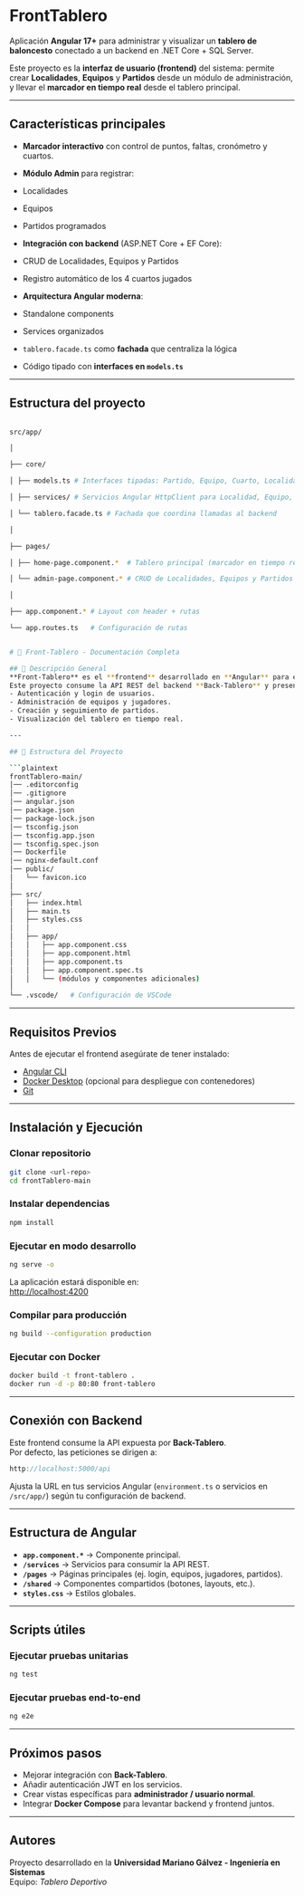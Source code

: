 # FrontTablero



Aplicación **Angular 17+** para administrar y visualizar un **tablero de baloncesto** conectado a un backend en .NET Core + SQL Server.



Este proyecto es la **interfaz de usuario (frontend)** del sistema: permite crear **Localidades**,
**Equipos** y **Partidos** desde un módulo de administración, y llevar el **marcador en tiempo real** desde el tablero principal.



---



## Características principales



-	**Marcador interactivo** con control de puntos, faltas, cronómetro y cuartos.

-	**Módulo Admin** para registrar:

-	Localidades

-	Equipos

-	Partidos programados

-	**Integración con backend** (ASP.NET Core + EF Core):

-	CRUD de Localidades, Equipos y Partidos

-	Registro automático de los 4 cuartos jugados

-	**Arquitectura Angular moderna**:

-	Standalone components

-	Services organizados

-	`tablero.facade.ts` como **fachada** que centraliza la lógica
 
-	Código tipado con **interfaces en `models.ts`**



---



## Estructura del proyecto



```bash

src/app/

│

├── core/

│ ├── models.ts	# Interfaces tipadas: Partido, Equipo, Cuarto, Localidad, Itabler

│ ├── services/	# Servicios Angular HttpClient para Localidad, Equipo, Partido, Cuarto

│ └── tablero.facade.ts	# Fachada que coordina llamadas al backend

│

├── pages/

│ ├── home-page.component.*  # Tablero principal (marcador en tiempo real)

│ └── admin-page.component.* # CRUD de Localidades, Equipos y Partidos

│

├── app.component.*	# Layout con header + rutas

└── app.routes.ts	# Configuración de rutas


# 🎨 Front-Tablero - Documentación Completa

## 📖 Descripción General
**Front-Tablero** es el **frontend** desarrollado en **Angular** para el sistema de tablero deportivo.  
Este proyecto consume la API REST del backend **Back-Tablero** y presenta una interfaz de usuario para la gestión de:
- Autenticación y login de usuarios.
- Administración de equipos y jugadores.
- Creación y seguimiento de partidos.
- Visualización del tablero en tiempo real.

---

## 📂 Estructura del Proyecto

```plaintext
frontTablero-main/
│── .editorconfig
│── .gitignore
│── angular.json
│── package.json
│── package-lock.json
│── tsconfig.json
│── tsconfig.app.json
│── tsconfig.spec.json
│── Dockerfile
│── nginx-default.conf
│── public/
│   └── favicon.ico
│
├── src/
│   ├── index.html
│   ├── main.ts
│   ├── styles.css
│   │
│   ├── app/
│   │   ├── app.component.css
│   │   ├── app.component.html
│   │   ├── app.component.ts
│   │   ├── app.component.spec.ts
│   │   └── (módulos y componentes adicionales)
│
└── .vscode/   # Configuración de VSCode
```

---

## Requisitos Previos

Antes de ejecutar el frontend asegúrate de tener instalado:

- [Angular CLI](https://angular.io/cli)
- [Docker Desktop](https://www.docker.com/products/docker-desktop/) (opcional para despliegue con contenedores)
- [Git](https://git-scm.com/)

---

## Instalación y Ejecución

###  Clonar repositorio
```bash
git clone <url-repo>
cd frontTablero-main
```

### Instalar dependencias
```bash
npm install
```

###  Ejecutar en modo desarrollo
```bash
ng serve -o
```

La aplicación estará disponible en:  
[http://localhost:4200](http://localhost:4200)

###  Compilar para producción
```bash
ng build --configuration production
```

###  Ejecutar con Docker
```bash
docker build -t front-tablero .
docker run -d -p 80:80 front-tablero
```

---

##  Conexión con Backend

Este frontend consume la API expuesta por **Back-Tablero**.  
Por defecto, las peticiones se dirigen a:

```ts
http://localhost:5000/api
```

 Ajusta la URL en tus servicios Angular (`environment.ts` o servicios en `/src/app/`) según tu configuración de backend.

---

##  Estructura de Angular

- **`app.component.*`** → Componente principal.
- **`/services`** → Servicios para consumir la API REST.
- **`/pages`** → Páginas principales (ej. login, equipos, jugadores, partidos).
- **`/shared`** → Componentes compartidos (botones, layouts, etc.).
- **`styles.css`** → Estilos globales.

---

##  Scripts útiles

### Ejecutar pruebas unitarias
```bash
ng test
```

### Ejecutar pruebas end-to-end
```bash
ng e2e
```

---

##  Próximos pasos

-  Mejorar integración con **Back-Tablero**.  
-  Añadir autenticación JWT en los servicios.  
-  Crear vistas específicas para **administrador / usuario normal**.  
-  Integrar **Docker Compose** para levantar backend y frontend juntos.  

---

##  Autores
Proyecto desarrollado en la **Universidad Mariano Gálvez - Ingeniería en Sistemas**  
Equipo: *Tablero Deportivo*

